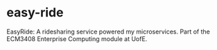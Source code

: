 # easy-ride
 EasyRide: A ridesharing service powered my microservices. Part of the ECM3408 Enterprise Computing module at UofE. 
